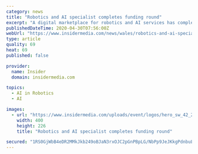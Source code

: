 ```yaml
---
category: news
title: "Robotics and AI specialist completes funding round"
excerpt: "A digital marketplace for robotics and AI services has completed a six-figure equity funding round. Bot-Hive connects SMEs with the best automation technology for their business and shows them how to introduce robots to their workflow processes."
publishedDateTime: 2020-04-30T07:56:00Z
webUrl: "https://www.insidermedia.com/news/wales/robotics-and-ai-specialist-completes-funding-round"
type: article
quality: 69
heat: 69
published: false

provider:
  name: Insider
  domain: insidermedia.com

topics:
  - AI in Robotics
  - AI

images:
  - url: "https://www.insidermedia.com/uploads/event/logos/hero_sw_42_2020.png"
    width: 400
    height: 226
    title: "Robotics and AI specialist completes funding round"

secured: "1RS0GjWbB4eDR2MMkJkb249oBJaN3rxOJC2pGnPBpLG/NbPp9JeJKkgPdnbuLXZK82wbRLCws/rKpz1QbVDHgS6A7jBe+nQQdcGbDdKCcOg49vUm39JrBiQXlZfSBLkI2A1AwXqIhEbA40Bta7ao0SOaK22Ru60ciRHIzt4Ns135R7oMtMc4uKB2zKO2EhTzq/0ypGJvymI2fxI30z8ds19OZwaCOd5clnb0i5/jcz23VexlBxuJ5lHL9kHpJ8l38cIgYtVtaYqPoBbkDYEiSv9hiq3ZkK+OeYLsr7s6X34x8gXRIpIIWTqP0vVbeCBrSD4zbUo9nwzprHJeZB65aKuZay2NtPKtNFOf7mnms92f/LuS40IglRhjz9dSzqrCCVkgnZGKwhlmRg6sJsSpGFODD76LHS0Ekj6dfgs9oztrWadRt1n6D6mJCmVXzsa71UQL4pR0a//fgJ7YRg3/h72nMQKQsEgok7lS/fSwtMQ=;MmWgApLxM4tpZFKZhI2urw=="
---
```


